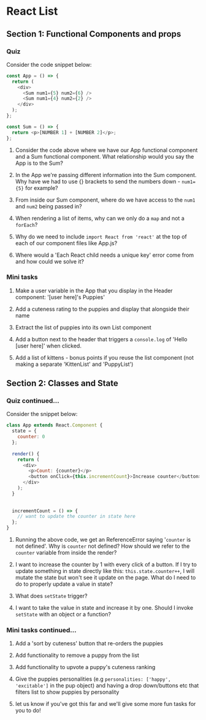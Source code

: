 # React List

## Section 1: Functional Components and props

### Quiz

Consider the code snippet below:

```js
const App = () => {
  return (
    <div>
      <Sum num1={5} num2={6} />
      <Sum num1={4} num2={2} />
    </div>
  );
};

const Sum = () => {
  return <p>[NUMBER 1] + [NUMBER 2]</p>;
};
```

1) Consider the code above where we have our App functional component and a Sum functional component.  What relationship would you say the App is to the Sum?  

2) In the App we're passing different information into the Sum component. Why have we had to use {} brackets to send the numbers down - `num1={5}` for example?  

3) From inside our Sum component, where do we have access to the `num1` and `num2` being passed in?  

4) When rendering a list of items, why can we only do a `map` and not a `forEach`?  

5) Why do we need to include `import React from 'react'` at the top of each of our component files like App.js?  

6) Where would a 'Each React child needs a unique key' error come from and how could we solve it?  

### Mini tasks

1) Make a user variable in the App that you display in the Header component: '[user here]'s Puppies' 

2) Add a cuteness rating to the puppies and display that alongside their name  

3) Extract the list of puppies into its own List component  

4) Add a button next to the header that triggers a `console.log` of 'Hello [user here]' when clicked. 

5) Add a list of kittens - bonus points if you reuse the list component (not making a separate 'KittenList' and 'PuppyList')  

## Section 2: Classes and State

### Quiz continued...

Consider the snippet below: 

```js
class App extends React.Component {
  state = {
    counter: 0
  };
  
  render() {
    return (
      <div>
        <p>Count: {counter}</p>
        <button onClick={this.incrementCount}>Increase counter</button>
      </div>
    );
  }
  
  
  incrementCount = () => {
    // want to update the counter in state here
  };
}

```

1) Running the above code, we get an ReferenceError saying '`counter` is not defined'.  Why is `counter` not defined? How should we refer to the `counter` variable from inside the render?

2) I want to increase the counter by 1 with every click of a button.  If I try to update something in state directly like this: `this.state.counter++`, I will mutate the state but won't see it update on the page.  What do I need to do to properly update a value in state?

3) What does `setState` trigger?

4) I want to take the value in state and increase it by one. Should I invoke `setState` with an object or a function?

### Mini tasks continued...

1) Add a 'sort by cuteness' button that re-orders the puppies 

2) Add functionality to remove a puppy from the list  

3) Add functionality to upvote a puppy's cuteness ranking  

4) Give the puppies personalities (e.g `personalities: ['happy', 'excitable']` in the pup object) and having a drop 
down/buttons etc that filters list to show puppies by personality   

5) let us know if you've got this far and we'll give some more fun tasks for you to do!   
